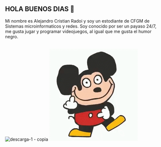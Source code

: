 ## HOLA BUENOS DIAS 👋

Mi nombre es Alejandro Cristian Radoi y soy un estodiante de CFGM de Sistemas microinformaticos y redes.
Soy conocido por ser un payaso 24/7, me gusta jugar y programar videojuegos, al igual que me gusta el humor negro.
<br>
<br>

![descarga-_1_ - copia](https://github.com/user-attachments/assets/eb7f8477-58d3-4b4a-a425-e77f972dcc9d)
![mokey.gif](https://github.com/DonComedia1408/DonComedia1408/blob/c2f76e6cb278c58d3d4088132ce0ebeba567a78a/mokey.gif)

<!--
**DonComedia1408/DonComedia1408** is a ✨ _special_ ✨ repository because its `README.md` (this file) appears on your GitHub profile.

Here are some ideas to get you started:


- 🌱 I’m currently learning ...
- 👯 I’m looking to collaborate on ...
- 🤔 I’m looking for help with ...
- 💬 Ask me about ...
- 📫 How to reach me: ...
- 😄 Pronouns: ...
- ⚡ Fun fact: ...
-->
